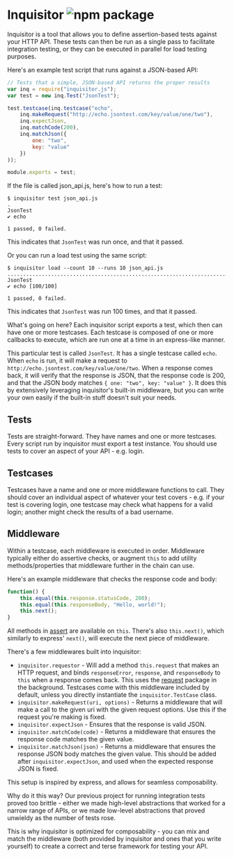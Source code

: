 # Inquisitor ![npm package](https://nodei.co/npm/inquisitor.js.png?mini=true)

Inquisitor is a tool that allows you to define assertion-based tests against
your HTTP API. These tests can then be run as a single pass to facilitate
integration testing, or they can be executed in parallel for load testing
purposes.

Here's an example test script that runs against a JSON-based API:

```javascript
// Tests that a simple, JSON-based API returns the proper results
var inq = require("inquisitor.js");
var test = new inq.Test("JsonTest");

test.testcase(inq.testcase("echo",
    inq.makeRequest("http://echo.jsontest.com/key/value/one/two"),
    inq.expectJson,
    inq.matchCode(200),
    inq.matchJson({
        one: "two",
        key: "value"
    })
));

module.exports = test;
```

If the file is called json_api.js, here's how to run a test:

    $ inquisitor test json_api.js 
    .
    JsonTest
    ✔ echo

    1 passed, 0 failed.

This indicates that `JsonTest` was run once, and that it passed.

Or you can run a load test using the same script:

    $ inquisitor load --count 10 --runs 10 json_api.js 
    ....................................................................................................
    JsonTest
    ✔ echo [100/100]

    1 passed, 0 failed.

This indicates that `JsonTest` was run 100 times, and that it passed.

What's going on here? Each inquisitor script exports a test, which then can
have one or more testcases. Each testcase is composed of one or more callbacks
to execute, which are run one at a time in an express-like manner.

This particular test is called `JsonTest`. It has a single testcase called
`echo`. When `echo` is run, it will make a request to
`http://echo.jsontest.com/key/value/one/two`. When a response comes back, it
will verify that the response is JSON, that the response code is 200, and that
the JSON body matches `{ one: "two", key: "value" }`. It does this by
extensively leveraging inquisitor's built-in middleware, but you can write
your own easily if the built-in stuff doesn't suit your needs.

## Tests

Tests are straight-forward. They have names and one or more testcases. Every
script run by inquisitor must export a test instance. You should use tests to
cover an aspect of your API - e.g. login.

## Testcases

Testcases have a name and one or more middleware functions to call. They
should cover an individual aspect of whatever your test covers - e.g. if your
test is covering login, one testcase may check what happens for a valid login;
another might check the results of a bad username.

## Middleware

Within a testcase, each middleware is executed in order. Middleware typically
either do assertive checks, or augment `this` to add utility
methods/properties that middleware further in the chain can use.

Here's an example middleware that checks the response code and body:

```javascript
function() {
    this.equal(this.response.statusCode, 200);
    this.equal(this.responseBody, "Hello, world!");
    this.next();
}
```

All methods in [assert](http://nodejs.org/api/assert.html) are available on
`this`. There's also `this.next()`, which similarly to express' `next()`, will
execute the next piece of middleware.

There's a few middlewares built into inquisitor:

* `inquisitor.requestor` - Will add a method `this.request` that makes an
  HTTP request, and binds `responseError`, `response`, and `responseBody`
  to `this` when a response comes back. This uses the
  [request](https://github.com/request/request) package in the background.
  Testcases come with this middleware included by default, unless you
  directly instantiate the `inquisitor.TestCase` class.
* `inquisitor.makeRequest(uri, options)` - Returns a middleware that will
  make a call to the given uri with the given request options. Use this
  if the request you're making is fixed.
* `inquisitor.expectJson` - Ensures that the response is valid JSON.
* `inquisitor.matchCode(code)` - Returns a middleware that ensures the
  response code matches the given value.
* `inquisitor.matchJson(json)` - Returns a middleware that ensures the
  response JSON body matches the given value. This should be added after
  `inquisitor.expectJson`, and used when the expected response JSON is
  fixed.

This setup is inspired by express, and allows for seamless composability.

Why do it this way? Our previous project for running integration tests proved
too brittle - either we made high-level abstractions that worked for a narrow
range of APIs, or we made low-level abstractions that proved unwieldy as the
number of tests rose.

This is why inquisitor is optimized for composability - you can mix and match
the middleware (both provided by inquisitor and ones that you write yourself)
to create a correct and terse framework for testing your API.
